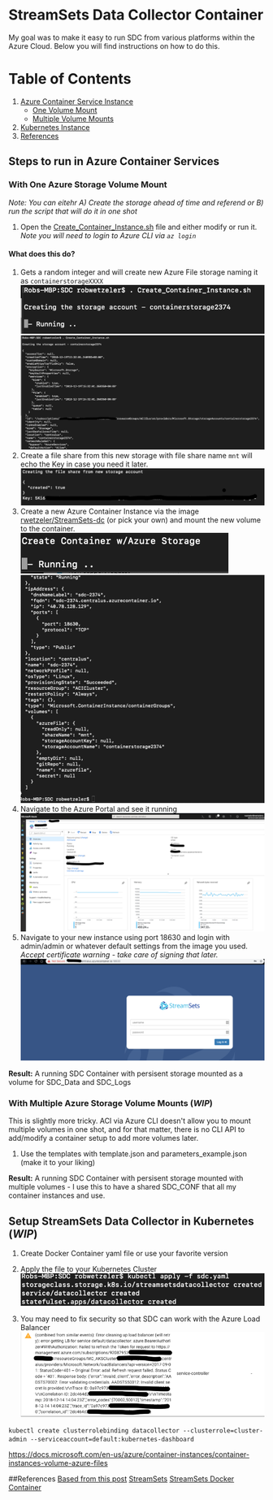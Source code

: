 # StreamSets Data Collector Container #

My goal was to make it easy to run SDC from various platforms within the Azure Cloud.  Below you will find instructions on how to do this.

# Table of Contents
1. [Azure Container Service Instance](#aci)
    * [One Volume Mount](#onevolume)
    * [Multiple Volume Mounts](#multiplemounts)
1. [Kubernetes Instance](#aks)
1. [References](#references)

<a name="aci"></a>
## Steps to run in Azure Container Services

<a name="onevolume"></a>
### With One Azure Storage Volume Mount
*Note: You can eitehr A) Create the storage ahead of time and referend or B) run the script that will do it in one shot*

1. Open the [Create_Container_Instance.sh](Create_Container_Instanace.sh) file and either modify or run it.  *Note you will need to login to Azure CLI via `az login`*

#### What does this do?
1. Gets a random integer and will create new Azure File storage naming it as `containerstorageXXXX`
![Run Shell](images/Run_Create_Single_Shell.png)
![Storage Created](images/Storage_Created.png)
1. Create a file share from this new storage with file share name `mnt`  will echo the Key in case you need it later.
![Create File Share](images/Create_File_Share.png)
1. Create a new Azure Container Instance via the image [rwetzeler/StreamSets-dc](https://hub.docker.com/r/rwetzeler/StreamSets-dc) (or pick your own) and mount the new volume to the container.
![Create Container](images/Create_Container.png)
![Container Created](images/Container_Created.png)
2. Navigate to the Azure Portal and see it running
![Container Running](images/Azure_Portal_ACI_Running.png)
3. Navigate to your new instance using port 18630 and login with admin/admin or whatever default settings from the image you used.
*Accept certificate warning - take care of signing that later.*
![Container Running](images/SDC_Login.png)

**Result:** A running SDC Container with persisent storage mounted as a volume for SDC_Data and SDC_Logs

<a name="multiplemounts"></a>
### With Multiple Azure Storage Volume Mounts (*WIP*)
This is slightly more tricky.  ACI via Azure CLI doesn't allow you to mount multiple volumes in one shot, and for that matter, there is no CLI API to add/modify a container setup to add more volumes later.
1. Use the templates with template.json and parameters_example.json 
(make it to your liking)

**Result:** A running SDC Container with persisent storage mounted with multiple volumes - I use this to have a shared SDC_CONF that all my container instances and use.

<a name="aks"></a>
## Setup StreamSets Data Collector in Kubernetes (*WIP*)

1. Create Docker Container yaml file or use your favorite version
1. Apply the file to your Kubernetes Cluster
![set kubectl](images/sdc_install.png)

1. You may need to fix security so that SDC can work with the Azure Load Balancer
![set kubectl](images/sdc_LoadBalancer_RBAC_ERROR.png)

`kubectl create clusterrolebinding datacollector --clusterrole=cluster-admin --serviceaccount=default:kubernetes-dashboard
`


https://docs.microsoft.com/en-us/azure/container-instances/container-instances-volume-azure-files





##References <a name="references"></a>
[Based from this post](https://StreamSets.com/blog/scaling-StreamSets-kubernetes/)
[StreamSets](https://streamsets.com/)
[StreamSets Docker Container](https://hub.docker.com/r/streamsets/datacollector/)

